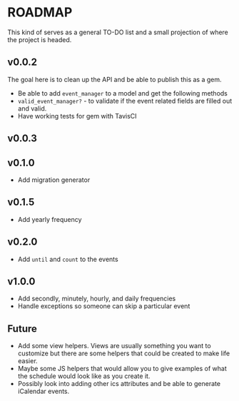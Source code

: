 # ROADMAP

This kind of serves as a general TO-DO list and a small projection of where the project is headed.

## v0.0.2

The goal here is to clean up the API and be able to publish this as a gem.

- Be able to add `event_manager` to a model and get the following methods
- `valid_event_manager?` - to validate if the event related fields are filled out and valid.
- Have working tests for gem with TavisCI

## v0.0.3


## v0.1.0

- Add migration generator

## v0.1.5

- Add yearly frequency

## v0.2.0

- Add `until` and `count` to the events

## v1.0.0

- Add secondly, minutely, hourly, and daily frequencies
- Handle exceptions so someone can skip a particular event

## Future

- Add some view helpers. Views are usually something you want to customize but there are some helpers that could be created to make life easier.
- Maybe some JS helpers that would allow you to give examples of what the schedule would look like as you create it.
- Possibly look into adding other ics attributes and be able to generate iCalendar events.
